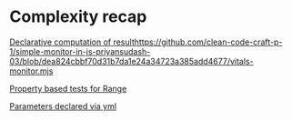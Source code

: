 # Complexity recap

[Declarative computation of result]()https://github.com/clean-code-craft-p-1/simple-monitor-in-js-priyansudash-03/blob/dea824cbbf70d31b7da1e24a34723a385add4677/vitals-monitor.mjs

[Property based tests for Range](https://github.com/clean-code-craft-p-1/simple-monitor-in-cpp-art-pogorelov/blob/c0d771ad5924b8427a50daf496745c0cbebcc232/monitor/test/src/RangeTest.cpp)

[Parameters declared via yml](https://github.com/clean-code-craft-p-1/simple-monitor-in-cpp-art-pogorelov/blob/c0d771ad5924b8427a50daf496745c0cbebcc232/monitor/resource/config.yml)
